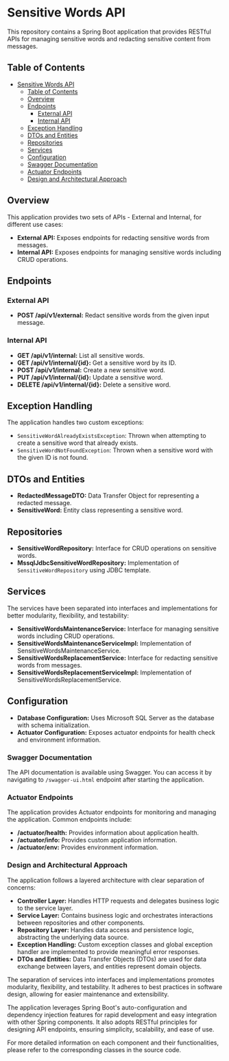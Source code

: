 # Sensitive Words API

This repository contains a Spring Boot application that provides RESTful APIs for managing sensitive words and redacting sensitive content from messages.

## Table of Contents

- [Sensitive Words API](#sensitive-words-api)
  - [Table of Contents](#table-of-contents)
  - [Overview](#overview)
  - [Endpoints](#endpoints)
    - [External API](#external-api)
    - [Internal API](#internal-api)
  - [Exception Handling](#exception-handling)
  - [DTOs and Entities](#dtos-and-entities)
  - [Repositories](#repositories)
  - [Services](#services)
  - [Configuration](#configuration)
  - [Swagger Documentation](#swagger-documentation)
  - [Actuator Endpoints](#actuator-endpoints)
  - [Design and Architectural Approach](#design-and-architectural-approach)

## Overview

This application provides two sets of APIs - External and Internal, for different use cases:

- **External API:** Exposes endpoints for redacting sensitive words from messages.
- **Internal API:** Exposes endpoints for managing sensitive words including CRUD operations.

## Endpoints

### External API

- **POST /api/v1/external:** Redact sensitive words from the given input message.

### Internal API

- **GET /api/v1/internal:** List all sensitive words.
- **GET /api/v1/internal/{id}:** Get a sensitive word by its ID.
- **POST /api/v1/internal:** Create a new sensitive word.
- **PUT /api/v1/internal/{id}:** Update a sensitive word.
- **DELETE /api/v1/internal/{id}:** Delete a sensitive word.

## Exception Handling

The application handles two custom exceptions:

- `SensitiveWordAlreadyExistsException`: Thrown when attempting to create a sensitive word that already exists.
- `SensitiveWordNotFoundException`: Thrown when a sensitive word with the given ID is not found.

## DTOs and Entities

- **RedactedMessageDTO:** Data Transfer Object for representing a redacted message.
- **SensitiveWord:** Entity class representing a sensitive word.

## Repositories

- **SensitiveWordRepository:** Interface for CRUD operations on sensitive words.
- **MssqlJdbcSensitiveWordRepository:** Implementation of `SensitiveWordRepository` using JDBC template.

## Services

The services have been separated into interfaces and implementations for better modularity, flexibility, and testability:

- **SensitiveWordsMaintenanceService:** Interface for managing sensitive words including CRUD operations.
- **SensitiveWordsMaintenanceServiceImpl:** Implementation of SensitiveWordsMaintenanceService.
- **SensitiveWordsReplacementService:** Interface for redacting sensitive words from messages.
- **SensitiveWordsReplacementServiceImpl:** Implementation of SensitiveWordsReplacementService.

## Configuration

- **Database Configuration:** Uses Microsoft SQL Server as the database with schema initialization.
- **Actuator Configuration:** Exposes actuator endpoints for health check and environment information.

### Swagger Documentation

The API documentation is available using Swagger. You can access it by navigating to `/swagger-ui.html` endpoint after starting the application.

### Actuator Endpoints

The application provides Actuator endpoints for monitoring and managing the application. Common endpoints include:

- **/actuator/health:** Provides information about application health.
- **/actuator/info:** Provides custom application information.
- **/actuator/env:** Provides environment information.

### Design and Architectural Approach

The application follows a layered architecture with clear separation of concerns:

- **Controller Layer:** Handles HTTP requests and delegates business logic to the service layer.
- **Service Layer:** Contains business logic and orchestrates interactions between repositories and other components.
- **Repository Layer:** Handles data access and persistence logic, abstracting the underlying data source.
- **Exception Handling:** Custom exception classes and global exception handler are implemented to provide meaningful error responses.
- **DTOs and Entities:** Data Transfer Objects (DTOs) are used for data exchange between layers, and entities represent domain objects.

The separation of services into interfaces and implementations promotes modularity, flexibility, and testability. It adheres to best practices in software design, allowing for easier maintenance and extensibility.

The application leverages Spring Boot's auto-configuration and dependency injection features for rapid development and easy integration with other Spring components. It also adopts RESTful principles for designing API endpoints, ensuring simplicity, scalability, and ease of use.

For more detailed information on each component and their functionalities, please refer to the corresponding classes in the source code.
